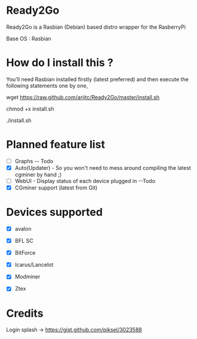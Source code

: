 Ready2Go
========

Ready2Go is a Rasbian (Debian) based distro wrapper for the RasberryPi

Base OS : Rasbian  


How do I install this ?
==========

You'll need Rasbian installed firstly (latest preferred) and then execute the following statements one by one,

wget https://raw.github.com/arjitc/Ready2Go/master/install.sh

chmod +x install.sh

./install.sh


Planned feature list
==========
- [ ] Graphs -- Todo
- [x] Auto(Updater) - So you won't need to mess around compiling the latest cgminer by hand ;)
- [ ] WebUI - Display status of each device plugged in --Todo 
- [x] CGminer support (latest from Git)

Devices supported
==========
- [x] avalon
- [x] BFL SC
- [x] BitForce
- [x] Icarus/Lancelot
- [x] Modminer
- [x] Ztex


Credits
==========
Login splash -> https://gist.github.com/piksel/3023588




